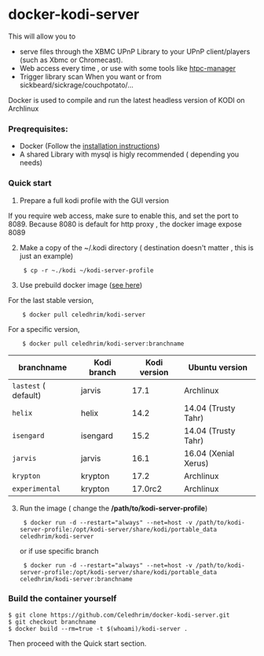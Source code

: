 # docker-kodi-server

This will allow you to
* serve files through the XBMC UPnP Library to your UPnP client/players (such as Xbmc or Chromecast).
* Web access every time , or use with some tools like [htpc-manager](http://htpc.io/)
* Trigger library scan When you want or from sickbeard/sickrage/couchpotato/...

Docker is used to compile and run the latest headless version of KODI on Archlinux




### Preqrequisites:
* Docker (Follow the [installation instructions](https://docs.docker.com/))
* A shared Library with mysql is higly recommended ( depending you needs)

### Quick start

1. Prepare a full kodi profile with the GUI version

If you require web access, make sure to enable this, and set the port to 8089.
Because 8080 is default for http proxy , the docker image expose 8089


2. Make a copy of the ~/.kodi directory ( destination  doesn't matter , this is just an example)

        $ cp -r ~./kodi ~/kodi-server-profile

2. Use prebuild docker image ([see here](https://hub.docker.com/r/celedhrim/kodi-server/))

  For the last stable version,

        $ docker pull celedhrim/kodi-server

  For a specific version,

        $ docker pull celedhrim/kodi-server:branchname


  | branchname           | Kodi branch | Kodi version | Ubuntu version      |
  |----------------------|-------------|--------------|---------------------|
  | `lastest` ( default) | jarvis      | 17.1         | Archlinux           |
  | `helix`              | helix       | 14.2         | 14.04 (Trusty Tahr) |
  | `isengard`           | isengard    | 15.2         | 14.04 (Trusty Tahr) |
  | `jarvis`             | jarvis      | 16.1         | 16.04 (Xenial Xerus)|
  | `krypton`            | krypton     | 17.2         | Archlinux           |
  | `experimental`       | krypton     | 17.0rc2      | Archlinux           |

3. Run the image ( change the **/path/to/kodi-server-profile**)

        $ docker run -d --restart="always" --net=host -v /path/to/kodi-server-profile:/opt/kodi-server/share/kodi/portable_data celedhrim/kodi-server

   or if use specific branch

        $ docker run -d --restart="always" --net=host -v /path/to/kodi-server-profile:/opt/kodi-server/share/kodi/portable_data celedhrim/kodi-server:branchname




### Build the container yourself
    $ git clone https://github.com/Celedhrim/docker-kodi-server.git
    $ git checkout branchname
    $ docker build --rm=true -t $(whoami)/kodi-server .

Then proceed with the Quick start section.
